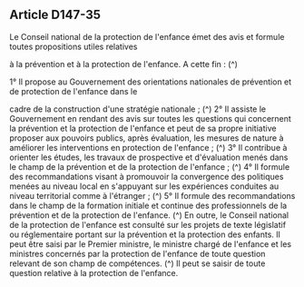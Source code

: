 ## Article D147-35

Le Conseil national de la protection de l'enfance émet des avis et formule toutes propositions utiles relatives

à la prévention et à la protection de l'enfance. A cette fin : (^)


1° Il propose au Gouvernement des orientations nationales de prévention et de protection de l'enfance dans le

cadre de la construction d'une stratégie nationale ; (^)
2° Il assiste le Gouvernement en rendant des avis sur toutes les questions qui concernent la prévention et la
protection de l'enfance et peut de sa propre initiative proposer aux pouvoirs publics, après évaluation, les
mesures de nature à améliorer les interventions en protection de l'enfance ; (^)
3° Il contribue à orienter les études, les travaux de prospective et d'évaluation menés dans le champ de la
prévention et de la protection de l'enfance ; (^)
4° Il formule des recommandations visant à promouvoir la convergence des politiques menées au niveau
local en s'appuyant sur les expériences conduites au niveau territorial comme à l'étranger ; (^)
5° Il formule des recommandations dans le champ de la formation initiale et continue des professionnels de
la prévention et de la protection de l'enfance. (^)
En outre, le Conseil national de la protection de l'enfance est consulté sur les projets de texte législatif ou
réglementaire portant sur la prévention et la protection des enfants.
Il peut être saisi par le Premier ministre, le ministre chargé de l'enfance et les ministres concernés par la
protection de l'enfance de toute question relevant de son champ de compétences. (^)
Il peut se saisir de toute question relative à la protection de l'enfance.

